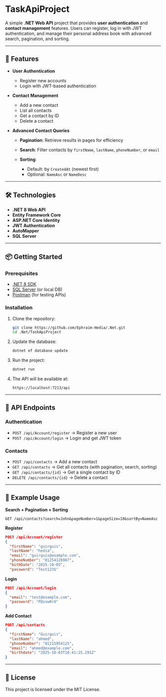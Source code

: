 # TaskApiProject

A simple **.NET Web API** project that provides **user authentication** and **contact management** features.
Users can register, log in with JWT authentication, and manage their personal address book with advanced search, pagination, and sorting.

---

## 🚀 Features

* **User Authentication**

  * Register new accounts
  * Login with JWT-based authentication
* **Contact Management**

  * Add a new contact
  * List all contacts
  * Get a contact by ID
  * Delete a contact
* **Advanced Contact Queries**

  * **Pagination**: Retrieve results in pages for efficiency
  * **Search**: Filter contacts by `firstName`, `lastName`, `phoneNumber`, or `email`
  * **Sorting**:

    * Default: by `CreatedAt` (newest first)
    * Optional: `NameAsc` or `NameDesc`

---

## 🛠 Technologies

* **.NET 8 Web API**
* **Entity Framework Core**
* **ASP.NET Core Identity**
* **JWT Authentication**
* **AutoMapper**
* **SQL Server**

---

## 📦 Getting Started

### Prerequisites

* [.NET 8 SDK](https://dotnet.microsoft.com/download)
* [SQL Server](https://www.microsoft.com/en-us/sql-server) (or local DB)
* [Postman](https://www.postman.com/) (for testing APIs)

### Installation

1. Clone the repository:

   ```bash
   git clone https://github.com/Ephraim-Hedia/.Net.git
   cd .Net/TaskApiProject
   ```

2. Update the database:

   ```bash
   dotnet ef database update
   ```

3. Run the project:

   ```bash
   dotnet run
   ```

4. The API will be available at:

   ```
   https://localhost:7213/api
   ```

---

## 🔑 API Endpoints

### Authentication

* `POST /api/Account/register` → Register a new user
* `POST /api/Account/login` → Login and get JWT token

### Contacts

* `POST /api/contacts` → Add a new contact
* `GET /api/contacts` → Get all contacts (with pagination, search, sorting)
* `GET /api/contacts/{id}` → Get a single contact by ID
* `DELETE /api/contacts/{id}` → Delete a contact

---

## 📖 Example Usage

**Search + Pagination + Sorting**

```
GET /api/contacts?search=John&pageNumber=1&pageSize=10&sortBy=NameAsc
```

**Register**

```json
POST /api/Account/register
{
  "firstName": "guirguis",
  "lastName": "hedia",
  "email": "guirguis@example.com",
  "phoneNumber": "01254126987",
  "bithDate": "2025-10-03",
  "password": "Test123$"
```

**Login**

```json
POST /api/Account/login
{
  "email": "test@example.com",
  "password": "P@ssw0rd"
}
```

**Add Contact**

```json
POST /api/contacts
{
  "firstName": "Guirguis",
  "lastName": "ahmed",
  "phoneNumber": "01215954125",
  "email": "ahmed@example.com",
  "birthdate": "2025-10-03T10:41:25.291Z"
}
```

---

## 📜 License

This project is licensed under the MIT License.
